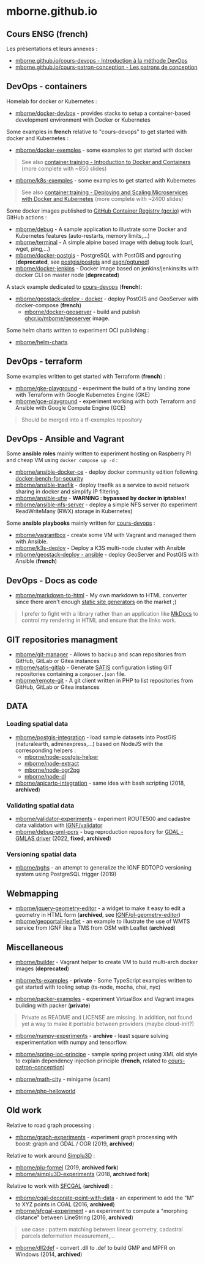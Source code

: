 # mborne.github.io

## Cours ENSG (french)

Les présentations et leurs annexes :

* [mborne.github.io/cours-devops - Introduction à la méthode DevOps](https://mborne.github.io/cours-devops/#1)
* [mborne.github.io/cours-patron-conception - Les patrons de conception](https://mborne.github.io/cours-patron-conception/#1)

## DevOps - containers

Homelab for docker or Kubernetes :

* [mborne/docker-devbox](https://github.com/mborne/docker-devbox) - provides stacks to setup a container-based development environment with Docker or Kubernetes

Some examples in **french** relative to "cours-devops" to get started with docker and Kubernetes :

* [mborne/docker-exemples](https://github.com/mborne/docker-exemples?tab=readme-ov-file#readme) - some examples to get started with docker

> See also [container.training - Introduction to Docker and Containers](https://container.training/intro-selfpaced.yml.html#1) (more complete with ~850 slides)

* [mborne/k8s-exemples](https://github.com/mborne/k8s-exemples) - some examples to get started with Kubernetes

> See also [container.training - Deploying and Scaling Microservices with Docker and Kubernetes](https://container.training/kube-selfpaced.yml.html#1) (more complete with ~2400 slides)

Some docker images published to [GitHub Container Registry (gcr.io)](https://docs.github.com/en/packages/working-with-a-github-packages-registry/working-with-the-container-registry) with GitHub actions :

* [mborne/debug](https://github.com/mborne/debug) - A sample application to illustrate some Docker and Kubernetes features (auto-restarts, memory limits,...)
* [mborne/terminal](https://github.com/mborne/terminal) - A simple alpine based image with debug tools (curl, wget, ping,...)
* [mborne/docker-postgis](https://github.com/mborne/docker-postgis) - PostgreSQL with PostGIS and pgrouting (**deprecated**, see [postgis/postgis](https://hub.docker.com/r/postgis/postgis) and [esgn/pgtuned](https://github.com/esgn/pgtuned))
* [mborne/docker-jenkins](https://github.com/mborne/docker-jenkins) - Docker image based on jenkins/jenkins:lts with docker CLI on master node (**deprecated**)

A stack example dedicated to [cours-devops](https://mborne.github.io/cours-devops/#1) (**french**):

* [mborne/geostack-deploy - docker](https://github.com/mborne/geostack-deploy/tree/master/docker) - deploy PostGIS and GeoServer with docker-compose (**french**)
  * [mborne/docker-geoserver](https://github.com/mborne/docker-geoserver) - build and publish [ghcr.io/mborne/geoserver](https://github.com/mborne/docker-geoserver/pkgs/container/geoserver) image.

Some helm charts written to experiment OCI publishing :

* [mborne/helm-charts](https://github.com/mborne/helm-charts)

## DevOps - terraform

Some examples written to get started with Terraform (**french**) :

* [mborne/gke-playground](https://github.com/mborne/gke-playground) - experiment the build of a tiny landing zone with Terraform with Google Kubernetes Engine (GKE)
* [mborne/gce-playground](https://github.com/mborne/gce-playground) - experiment working with both Terraform and Ansible with Google Compute Engine (GCE)

> Should be merged into a tf-exemples repository

## DevOps - Ansible and Vagrant

Some **ansible roles** mainly written to experiment hosting on Raspberry PI and cheap VM using `docker compose up -d` :

* [mborne/ansible-docker-ce](https://github.com/mborne/ansible-docker-ce) - deploy docker community edition following [docker-bench-for-security](https://github.com/docker/docker-bench-security?tab=readme-ov-file#docker-bench-for-security)
* [mborne/ansible-traefik](https://github.com/mborne/ansible-traefik) - deploy traefik as a service to avoid network sharing in docker and simplify IP filtering.
* [mborne/ansible-ufw](https://github.com/mborne/ansible-ufw) - **WARNING : bypassed by docker in iptables!**
* [mborne/ansible-nfs-server](https://github.com/mborne/ansible-nfs-server) - deploy a simple NFS server (to experiment ReadWriteMany (RWX) storage in Kubernetes)

Some **ansible playbooks** mainly written for [cours-devops](https://mborne.github.io/cours-devops) :

* [mborne/vagrantbox](https://github.com/mborne/vagrantbox) - create some VM with Vagrant and managed them with Ansible.
* [mborne/k3s-deploy](https://github.com/mborne/k3s-deploy) - Deploy a K3S multi-node cluster with Ansible
* [mborne/geostack-deploy - ansible](https://github.com/mborne/geostack-deploy/tree/master/ansible) - deploy GeoServer and PostGIS with Ansible (**french**)

## DevOps - Docs as code

* [mborne/markdown-to-html](https://github.com/mborne/markdown-to-html) - My own markdown to HTML converter since there aren't enough [static site generators](https://jamstack.org/generators/) on the market ;)

> I prefer to fight with a library rather than an application like [MkDocs](https://www.mkdocs.org/) to control my rendering in HTML and ensure that the links work.

## GIT repositories managment

* [mborne/git-manager](https://github.com/mborne/git-manager) - Allows to backup and scan repositories from GitHub, GitLab or Gitea instances
* [mborne/satis-gitlab](https://github.com/mborne/satis-gitlab) - Generate [SATIS](https://github.com/composer/satis?tab=readme-ov-file#satis) configuration listing GIT repositories containing a `composer.json` file.
* [mborne/remote-git](https://github.com/mborne/remote-git) - A git client written in PHP to list repositories from GitHub, GitLab or Gitea instances

## DATA

### Loading spatial data

* [mborne/postgis-integration](https://github.com/mborne/postgis-integration) - load sample datasets into PostGIS (naturalearth, adminexpress,...) based on NodeJS with the corresponding helpers :
  * [mborne/node-postgis-helper](https://github.com/mborne/node-postgis-helper)
  * [mborne/node-extract](https://github.com/mborne/node-extract)
  * [mborne/node-ogr2pg](https://github.com/mborne/node-ogr2pg)
  * [mborne/node-dl](https://github.com/mborne/node-dl)
* [mborne/apicarto-integration](https://github.com/mborne/apicarto-integration) - same idea with bash scripting (2018, **archived**)

### Validating spatial data

* [mborne/validator-experiments](https://github.com/mborne/validator-experiments) - experiment ROUTE500 and cadastre data validation with [IGNF/validator](https://github.com/IGNF/validator)
* [mborne/debug-gml-pcrs](https://github.com/mborne/debug-gml-pcrs) - bug reproduction repository for [GDAL - GMLAS driver](https://gdal.org/drivers/vector/gmlas.html) (2022, **fixed, archived**)

### Versioning spatial data

* [mborne/pghs](https://github.com/mborne/pghs) - an attempt to generalize the IGNF BDTOPO versioning system using PostgreSQL trigger (2019)

## Webmapping

* [mborne/jquery-geometry-editor](https://github.com/mborne/jquery-geometry-editor) - a widget to make it easy to edit a geometry in HTML form (**archived**, see [IGNF/ol-geometry-editor](https://github.com/IGNF/ol-geometry-editor))
* [mborne/geoportail-leaflet](https://github.com/mborne/geoportail-leaflet) - an example to illustrate the use of WMTS service from IGNF like a TMS from OSM with Leaflet (**archived**)

## Miscellaneous

* [mborne/builder](https://github.com/mborne/builder) - Vagrant helper to create VM to build multi-arch docker images (**deprecated**)

* [mborne/ts-examples](https://github.com/mborne/ts-examples) - **private** - Some TypeScript examples written to get started with tooling setup (ts-node, mocha, chai, nyc)

* [mborne/packer-examples](https://github.com/mborne/packer-examples) - experiment VirtualBox and Vagrant images building with packer (**private**)

> Private as README and LICENSE are missing. In addition, not found yet a way to make it portable between providers (maybe cloud-init?)

* [mborne/numpy-experiments](https://github.com/mborne/numpy-experiments) - **archive** - least square solving experimentation with numpy and tensorflow.

* [mborne/spring-ioc-principe](https://github.com/mborne/spring-ioc-principe) - sample spring project using XML old style to explain dependency injection principle (**french**, related to [cours-patron-conception](https://mborne.github.io/cours-patron-conception/#1))

* [mborne/math-city](https://github.com/mborne/math-city) - minigame (scam)
* [mborne/php-helloworld](https://github.com/mborne/php-helloworld)

## Old work

Relative to road graph processing :

* [mborne/graph-experiments](https://github.com/mborne/graph-experiments) - experiment graph processing with boost::graph and GDAL / OGR (2019, **archived**)

Relative to work around [Simplu3D](https://github.com/Simplu3D) :

* [mborne/plu-formel](https://github.com/mborne/plu-formel) (2019, **archived fork**)
* [mborne/simplu3D-experiments](https://github.com/mborne/simplu3D-experiments) (2018, **archived fork**)

Relative to work with [SFCGAL](https://github.com/Oslandia/SFCGAL) (**archived**) :

* [mborne/cgal-decorate-point-with-data](https://github.com/mborne/cgal-decorate-point-with-data) - an experiment to add the "M" to XYZ points in CGAL (2016, **archived**)
* [mborne/sfcgal-experiment](https://github.com/mborne/sfcgal-experiment) - an experiment to compute a "morphing distance" between LineString (2016, **archived**)

> use case : pattern matching between linear geometry, cadastral parcels deformation measurement,...

* [mborne/dll2def](https://github.com/mborne/dll2def) - convert .dll to .def to build GMP and MPFR on Windows (2014, **archived**)

